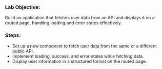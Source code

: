 ### Lab Objective: 
Build an application that fetches user data from an API and displays it on a routed page, handling loading and error states effectively.

### Steps:
* Set up a new component to fetch user data from the same or a different public API.   
* Implement loading, success, and error states while fetching data.  
* Display user information in a structured format on the routed page.  